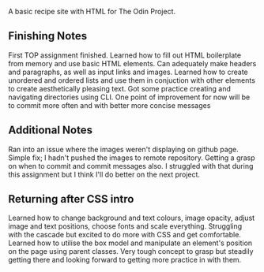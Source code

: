 A basic recipe site with HTML for The Odin Project.

## Finishing Notes
First TOP assignment finished. Learned how to fill out HTML boilerplate from memory and use basic HTML elements. Can adequately make headers and paragraphs, as well as input links and images. Learned how to create unordered and ordered lists and use them in conjuction with other elements to create aesthetically pleasing text. Got some practice creating and navigating directories using CLI. One point of improvement for now will be to commit more often and with better more concise messages

## Additional Notes
Ran into an issue where the images weren't displaying on github page. Simple fix; I hadn't pushed the images to remote repository. Getting a grasp on when to commit and commit messages also. I struggled with that during this assignment but I think I'll do better on the next project.

## Returning after CSS intro
Learned how to change background and text colours, image opacity, adjust image and text positions, choose fonts and scale everything. Struggling with the cascade but excited to do more with CSS and get comfortable. Learned how to utilise the box model and manipulate an element's position on the page using parent classes. Very tough concept to grasp but steadily getting there and looking forward to getting more practice in with them.
